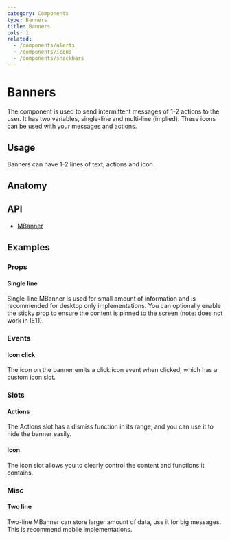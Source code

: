 ```yaml
---
category: Components
type: Banners
title: Banners
cols: 1
related:
  - /components/alerts
  - /components/icons
  - /components/snackbars
---
```


# Banners

The component is used to send intermittent messages of 1-2 actions to the user. It has two variables, single-line and multi-line (implied). These icons can be used with your messages and actions.

## Usage

Banners can have 1-2 lines of text, actions and icon.

<banners-usage></banners-usage>

## Anatomy

## API

- [MBanner](/api/MBanner)


## Examples

### Props

#### Single line

Single-line MBanner is used for small amount of information and is recommended for desktop only implementations. You can optionally enable the sticky prop to ensure the content is pinned to the screen (note: does not work in IE11). 

<example file="" />

### Events

#### Icon click

The icon on the banner emits a click:icon event when clicked, which has a custom icon slot.

<example file="" />

### Slots

#### Actions

The Actions slot has a dismiss function in its range, and you can use it to hide the banner easily.

<example file="" />

#### Icon

The icon slot allows you to clearly control the content and functions it contains.

<example file="" />

### Misc

#### Two line

Two-line MBanner can store larger amount of data, use it for big messages. This is recommend mobile implementations.

<example file="" />
